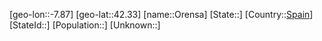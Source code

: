 ﻿---
location: [42.33,-7.87]
type: City
tags:
- geo/City


SpocWebEntityId: 33130
isDeleted: false
confidential: public

---
[geo-lon::-7.87]
[geo-lat::42.33]
[name::Orensa]
[State::]
[Country::[Spain](geo/Continent/Europe/Spain.md)]
[StateId::]
[Population::]
[Unknown::]

